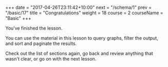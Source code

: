 +++
date = "2017-04-26T23:11:42+10:00"
next = "/schema/1"
prev = "/basic/17"
title = "Congratulations"
weight = 18
course = 2
courseName = "Basic"
+++

You’ve finished the lesson.

You can use the material in this lesson to query graphs, filter the output, and
sort and paginate the results.

Check out the list of sections again, go back and review anything that wasn't
clear, or go on with the next lesson.
